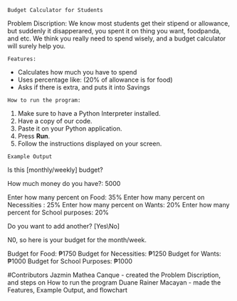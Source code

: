 ```Budget Calculator for Students```

Problem Discription: We know most students get their stipend or allowance, but suddenly it disapperared, you spent it on thing you want, foodpanda, and etc. We think you really need to spend wisely, and a budget calculator will surely help you.

```Features:```
- Calculates how much you have to spend
- Uses percentage like: (20% of allowance is for food)
- Asks if there is extra, and puts it into Savings

```How to run the program:```

1. Make sure to have a Python Interpreter installed.
2. Have a copy of our code.
3. Paste it on your Python application.
4. Press **Run**.
5. Follow the instructions displayed on your screen.  

```Example Output```

Is this [monthly/weekly] budget?

How much money do you have?: 5000

Enter how many percent on Food: 35%
Enter how many percent on Necessities : 25%
Enter how many percent on Wants: 20%
Enter how many percent for School purposes: 20%

Do you want to add another? [Yes\No]

N0, so here is your budget for the month/week.

Budget for Food: ₱1750
Budget for Necessities: ₱1250
Budget for Wants: ₱1000
Budget for School Purposes: ₱1000

#Contributors
Jazmin Mathea Canque - created the Problem Discription, and steps on How to run the program
Duane Rainer Macayan - made the Features, Example Output, and flowchart 


